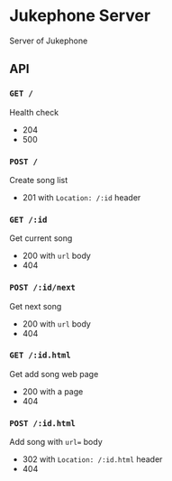 # Jukephone Server
Server of Jukephone

## API

### `GET /`

Health check

- 204
- 500

### `POST /`

Create song list

- 201 with `Location: /:id` header

### `GET /:id`

Get current song

- 200 with `url` body
- 404

### `POST /:id/next`

Get next song

- 200 with `url` body
- 404

### `GET /:id.html`

Get add song web page

- 200 with a page
- 404

### `POST /:id.html`

Add song with `url=` body

- 302 with `Location: /:id.html` header
- 404

